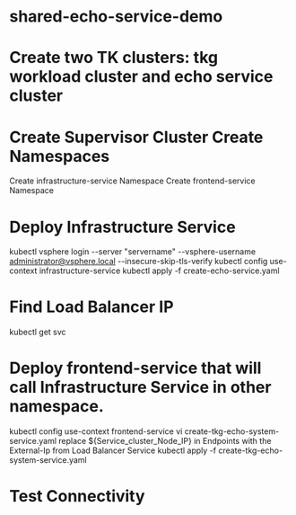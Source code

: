 # shared-echo-service-demo

# Create two TK clusters:  tkg workload cluster and echo service cluster

# Create Supervisor Cluster Create Namespaces
  Create infrastructure-service Namespace
  Create frontend-service Namespace
  
# Deploy Infrastructure Service
  kubectl vsphere login --server "servername" --vsphere-username administrator@vsphere.local --insecure-skip-tls-verify
  kubectl config use-context infrastructure-service
  kubectl apply -f create-echo-service.yaml
  
# Find Load Balancer IP
  kubectl get svc
  
# Deploy frontend-service that will call Infrastructure Service in other namespace.
  kubectl config use-context frontend-service
  vi create-tkg-echo-system-service.yaml
    replace ${Service_cluster_Node_IP} in Endpoints with the External-Ip from Load Balancer Service 
  kubectl apply -f create-tkg-echo-system-service.yaml
  
# Test Connectivity
  
